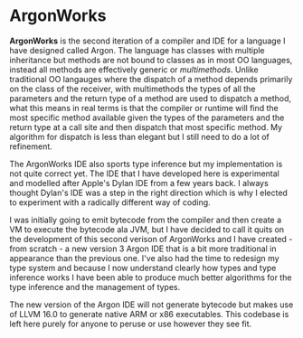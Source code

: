 # ArgonWorks

**ArgonWorks** is the second iteration of a compiler and IDE for a language I have designed called Argon. The language has classes 
with multiple inheritance but methods are not bound to classes as in most OO languages, instead all methods are effectively generic 
or *multimethods*. Unlike traditional OO langauges where the dispatch of a method depends primarily on the class of the receiver, 
with multimethods the types of all the parameters and the return type of a method are used to dispatch a method, what this means in
real terms is that the compiler or runtime will find the most specific method available given the types of the parameters and the return 
type at a call site and then dispatch that most specific method. My algorithm for dispatch is less than elegant but I still need to do a 
lot of refinement. 

The ArgonWorks IDE also sports type inference but my implementation is not quite correct yet. The IDE that I have developed here is 
experimental and modelled after Apple's Dylan IDE from a few years back. I always thought Dylan's IDE was a step in the right direction which
is why I elected to experiment with a radically different way of coding.

I was initially going to emit bytecode from the compiler and then create a VM to execute the bytecode ala JVM, but I have decided to call it quits 
on the development of this second verison of ArgonWorks and I have created - from scratch - a new version 3 Argon IDE that is a bit more traditional 
in appearance than the previous one. I've also had the time to redesign my type system and because I now understand clearly how types and type inference 
works I have been able to produce much better algorithms for the type inference and the management of types.

The new version of the Argon IDE will not generate bytecode but makes use of LLVM 16.0 to generate native ARM or x86 executables. 
This codebase is left here purely for anyone to peruse or use however they see fit.
